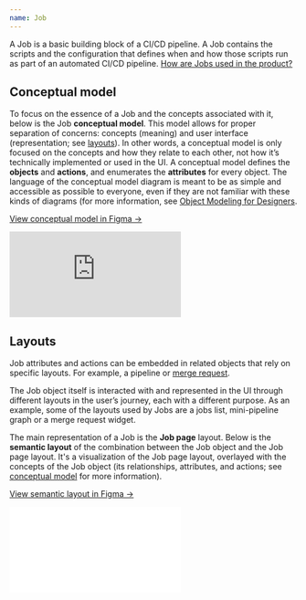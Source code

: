 ```yaml
---
name: Job
---
```


A Job is a basic building block of a CI/CD pipeline. A Job contains the scripts and the configuration that defines when and how those scripts run as part of an automated CI/CD pipeline.
[How are Jobs used in the product?](https://docs.gitlab.com/ee/ci/jobs/)

## Conceptual model

To focus on the essence of a Job and the concepts associated with it, below is the Job **conceptual model**.
This model allows for proper separation of concerns: concepts (meaning) and user interface (representation; see [layouts](#layouts)).
In other words, a conceptual model is only focused on the concepts and how they relate to each other, not how it’s technically implemented or used in the UI.
A conceptual model defines the **objects** and **actions**, and enumerates the **attributes** for every object.
The language of the conceptual model diagram is meant to be as simple and accessible as possible to everyone, even if they are not familiar with these kinds of diagrams (for more information, see [Object Modeling for Designers](https://medium.com/@hpadkisson/object-modeling-for-designers-an-introduction-7871bdcf8baf).

[View conceptual model in Figma →](https://www.figma.com/file/J68bePHXIN5OPWqaFFY9ri/Conceptual-model?node-id=4488%3A462)

<div class="figma-embed" aria-label="Conceptual diagram that is a reflection of the Job object actions, attributes and its object relationships." role="img">
  <iframe frameborder="0" src="https://www.figma.com/embed?embed_host=share&url=https%3A%2F%2Fwww.figma.com%2Ffile%2FJ68bePHXIN5OPWqaFFY9ri%2FConceptual-model%3Fnode-id%3D4488%253A462" allowfullscreen></iframe>
</div>

## Layouts

Job attributes and actions can be embedded in related objects that rely on specific layouts. For example, a pipeline or [merge request](/objects/merge-request).

The Job object itself is interacted with and represented in the UI through different layouts in the user’s journey, each with a different purpose.
As an example, some of the layouts used by Jobs are a jobs list, mini-pipeline graph or a merge request widget.

The main representation of a Job is the **Job page** layout.
Below is the **semantic layout** of the combination between the Job object and the Job page layout.
It's a visualization of the Job page layout, overlayed with the concepts of the Job object (its relationships, attributes, and actions; see [conceptual model](#conceptual-model) for more information).

[View semantic layout in Figma →](TBD)

<div class="figma-embed" aria-label="A layout of a Job object with overlays to highlight different sections that represent the actions, attributes and object relationships within the Job layout." role="img">
  <iframe frameborder="0" src="TBD" allowfullscreen></iframe>
</div>

